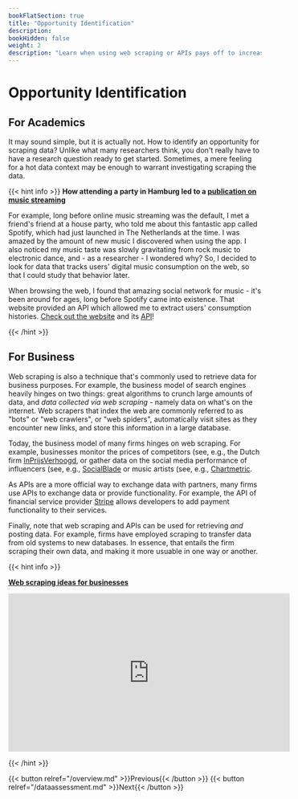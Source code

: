 ```yaml
---
bookFlatSection: true
title: "Opportunity Identification"
description:
bookHidden: false
weight: 2
description: "Learn when using web scraping or APIs pays off to increase the relevance and rigor of your research."
---
```



# Opportunity Identification

## For Academics

It may sound simple, but it is actually not. How to identify an opportunity for scraping data? Unlike what many researchers think, you don't really have to have a research question ready to get started. Sometimes, a mere feeling for a hot data context may be enough to warrant investigating scraping the data.

{{< hint info >}}
__How attending a party in Hamburg led to a [publication on music streaming](https://tiu.nu/spotify)__

For example, long before online music streaming was the default, I met a friend's friend at a house party, who told me about this fantastic app called Spotify, which had just launched in The Netherlands at the time. I was amazed by the amount of new music I discovered when using the app. I also noticed my music taste was slowly gravitating from rock music to electronic dance, and - as a researcher - I wondered why? So, I decided to look for data that tracks users' digital music consumption on the web, so that I could study that behavior later.

When browsing the web, I found that amazing social network for music - it's been around for ages, long before Spotify came into existence. That website provided an API which allowed me to extract users' consumption histories. [Check out the website](https://last.fm) and its [API](https://last.fm/api)!

{{< /hint >}}

## For Business

Web scraping is also a technique that's commonly used to retrieve data for business purposes. For example, the business model of search engines heavily hinges on two things: great algorithms to crunch large amounts of data, and *data collected via web scraping* - namely data on what's on the internet. Web scrapers that index the web are commonly referred to as "bots" or "web crawlers", or "web spiders", automatically visit sites as they encounter new links, and store this information in a large database.

Today, the business model of many firms hinges on web scraping. For example, businesses monitor the prices of competitors (see, e.g., the Dutch firm [InPrijsVerhoogd](https://www.ipvdata.com/en/), or gather data on the social media performance of influencers (see, e.g., [SocialBlade](https://socialblade.com) or music artists (see, e.g., [Chartmetric](https://chartmetric.com).    

As APIs are a more official way to exchange data with partners, many firms use APIs to exchange data or provide functionality. For example, the API of financial service provider [Stripe](https://stripe.com) allows developers to add payment functionality to their services.

Finally, note that web scraping and APIs can be used for retrieving *and* posting data. For example, firms have employed scraping to transfer data from old systems to new databases. In essence, that entails the firm scraping their own data, and making it more usuable in one way or another.

{{< hint info >}}

__[Web scraping ideas for businesses](https://www.youtube.com/watch?v=qljvs_ttgl0)__

<iframe width="560" height="315" src="https://www.youtube.com/embed/qljvs_ttgl0" frameborder="0" allow="accelerometer; autoplay; clipboard-write; encrypted-media; gyroscope; picture-in-picture" allowfullscreen></iframe>

{{< /hint >}}


{{< button relref="/overview.md" >}}Previous{{< /button >}}
{{< button relref="/dataassessment.md" >}}Next{{< /button >}}


<!--
- for doing academic research
- for developing new business ideas and conducting marketing research [*video*](https://www.youtube.com/watch?v=2XfA0e4Bzkk)

-->
